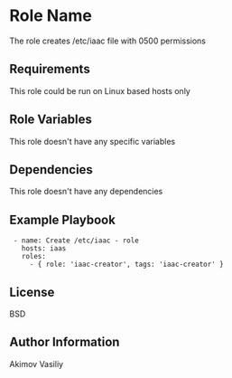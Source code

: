 Role Name
=========

The role creates /etc/iaac file with 0500 permissions

Requirements
------------

This role could be run on Linux based hosts only

Role Variables
--------------

This role doesn't have any specific variables

Dependencies
------------

This role doesn't have any dependencies

Example Playbook
----------------

```
 - name: Create /etc/iaac - role
   hosts: iaas
   roles:
     - { role: 'iaac-creator', tags: 'iaac-creator' }
```

License
-------

BSD

Author Information
------------------

Akimov Vasiliy
